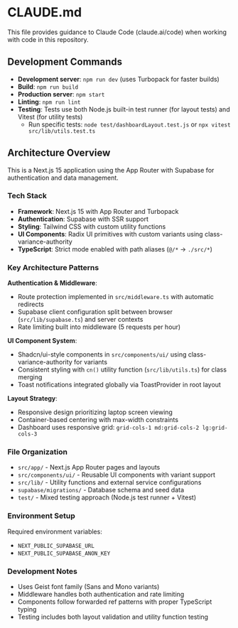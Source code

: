 # CLAUDE.md

This file provides guidance to Claude Code (claude.ai/code) when working with code in this repository.

## Development Commands

- **Development server**: `npm run dev` (uses Turbopack for faster builds)
- **Build**: `npm run build`
- **Production server**: `npm start`
- **Linting**: `npm run lint`
- **Testing**: Tests use both Node.js built-in test runner (for layout tests) and Vitest (for utility tests)
  - Run specific tests: `node test/dashboardLayout.test.js` or `npx vitest src/lib/utils.test.ts`

## Architecture Overview

This is a Next.js 15 application using the App Router with Supabase for authentication and data management.

### Tech Stack
- **Framework**: Next.js 15 with App Router and Turbopack
- **Authentication**: Supabase with SSR support
- **Styling**: Tailwind CSS with custom utility functions
- **UI Components**: Radix UI primitives with custom variants using class-variance-authority
- **TypeScript**: Strict mode enabled with path aliases (`@/*` → `./src/*`)

### Key Architecture Patterns

**Authentication & Middleware**:
- Route protection implemented in `src/middleware.ts` with automatic redirects
- Supabase client configuration split between browser (`src/lib/supabase.ts`) and server contexts
- Rate limiting built into middleware (5 requests per hour)

**UI Component System**:
- Shadcn/ui-style components in `src/components/ui/` using class-variance-authority for variants
- Consistent styling with `cn()` utility function (`src/lib/utils.ts`) for class merging
- Toast notifications integrated globally via ToastProvider in root layout

**Layout Strategy**:
- Responsive design prioritizing laptop screen viewing
- Container-based centering with max-width constraints
- Dashboard uses responsive grid: `grid-cols-1 md:grid-cols-2 lg:grid-cols-3`

### File Organization
- `src/app/` - Next.js App Router pages and layouts
- `src/components/ui/` - Reusable UI components with variant support
- `src/lib/` - Utility functions and external service configurations
- `supabase/migrations/` - Database schema and seed data
- `test/` - Mixed testing approach (Node.js test runner + Vitest)

### Environment Setup
Required environment variables:
- `NEXT_PUBLIC_SUPABASE_URL`
- `NEXT_PUBLIC_SUPABASE_ANON_KEY`

### Development Notes
- Uses Geist font family (Sans and Mono variants)
- Middleware handles both authentication and rate limiting
- Components follow forwarded ref patterns with proper TypeScript typing
- Testing includes both layout validation and utility function testing